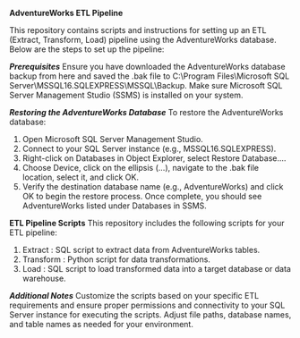 **AdventureWorks ETL Pipeline**

This repository contains scripts and instructions for setting up an ETL (Extract, Transform, Load) pipeline using the AdventureWorks database. Below are the steps to set up the pipeline:

***Prerequisites***
Ensure you have downloaded the AdventureWorks database backup from here and saved the .bak file to C:\Program Files\Microsoft SQL Server\MSSQL16.SQLEXPRESS\MSSQL\Backup. Make sure Microsoft SQL Server Management Studio (SSMS) is installed on your system.

***Restoring the AdventureWorks Database***
To restore the AdventureWorks database:

1. Open Microsoft SQL Server Management Studio.
2. Connect to your SQL Server instance (e.g., MSSQL16.SQLEXPRESS).
3. Right-click on Databases in Object Explorer, select Restore Database....
4. Choose Device, click on the ellipsis (...), navigate to the .bak file location, select it, and click OK.
5. Verify the destination database name (e.g., AdventureWorks) and click OK to begin the restore process.
Once complete, you should see AdventureWorks listed under Databases in SSMS.

**ETL Pipeline Scripts**
This repository includes the following scripts for your ETL pipeline:

1. Extract : SQL script to extract data from AdventureWorks tables.
2. Transform : Python script for data transformations.
3. Load : SQL script to load transformed data into a target database or data warehouse.

***Additional Notes***
Customize the scripts based on your specific ETL requirements and ensure proper permissions and connectivity to your SQL Server instance for executing the scripts. Adjust file paths, database names, and table names as needed for your environment.